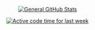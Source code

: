 <p align="center">
  <a href="https://github.com/AndyDevv">
    <img src="https://github-readme-stats.vercel.app/api?username=AndyDevv&custom_title=General%20GitHub%20Stats&theme=aura_dark" alt="General GitHub Stats">
  </a>
</p>
<p align="center" href="https://github.com/AndyDevv">
  <a href="https://github.com/AndyDevv">
    <img src="https://github-readme-stats.vercel.app/api/wakatime?username=AndyDev25&hide_progress=false&custom_title=Active%20Code%20Time%20For%20Last%20Week&theme=aura_dark" alt="Active code time for last week">
  </a>
</p>
